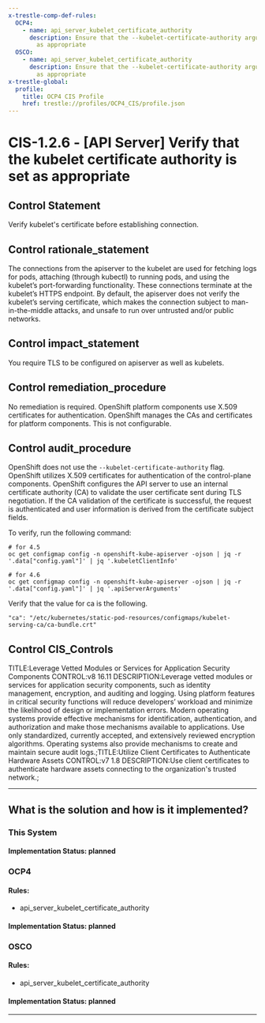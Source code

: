 ```yaml
---
x-trestle-comp-def-rules:
  OCP4:
    - name: api_server_kubelet_certificate_authority
      description: Ensure that the --kubelet-certificate-authority argument is set
        as appropriate
  OSCO:
    - name: api_server_kubelet_certificate_authority
      description: Ensure that the --kubelet-certificate-authority argument is set
        as appropriate
x-trestle-global:
  profile:
    title: OCP4 CIS Profile
    href: trestle://profiles/OCP4_CIS/profile.json
---
```


# CIS-1.2.6 - \[API Server\] Verify that the kubelet certificate authority is set as appropriate

## Control Statement

Verify kubelet's certificate before establishing connection.

## Control rationale_statement

The connections from the apiserver to the kubelet are used for fetching logs for pods, attaching (through kubectl) to running pods, and using the kubelet’s port-forwarding functionality. These connections terminate at the kubelet’s HTTPS endpoint. By default, the apiserver does not verify the kubelet’s serving certificate, which makes the connection subject to man-in-the-middle attacks, and unsafe to run over untrusted and/or public networks.

## Control impact_statement

You require TLS to be configured on apiserver as well as kubelets.

## Control remediation_procedure

No remediation is required. OpenShift platform components use X.509 certificates for authentication. OpenShift manages the CAs and certificates for platform components. This is not configurable.

## Control audit_procedure

OpenShift does not use the `--kubelet-certificate-authority` flag. OpenShift utilizes X.509 certificates for authentication of the control-plane components. OpenShift configures the API server to use an internal certificate authority (CA) to validate the user certificate sent during TLS negotiation. If the CA validation of the certificate is successful, the request is authenticated and user information is derived from the certificate subject fields. 

To verify, run the following command:

```
# for 4.5
oc get configmap config -n openshift-kube-apiserver -ojson | jq -r '.data["config.yaml"]' | jq '.kubeletClientInfo' 

# for 4.6
oc get configmap config -n openshift-kube-apiserver -ojson | jq -r '.data["config.yaml"]' | jq '.apiServerArguments'
```

Verify that the value for ca is the following.

`"ca": "/etc/kubernetes/static-pod-resources/configmaps/kubelet-serving-ca/ca-bundle.crt"`

## Control CIS_Controls

TITLE:Leverage Vetted Modules or Services for Application Security Components CONTROL:v8 16.11 DESCRIPTION:Leverage vetted modules or services for application security components, such as identity management, encryption, and auditing and logging. Using platform features in critical security functions will reduce developers’ workload and minimize the likelihood of design or implementation errors. Modern operating systems provide effective mechanisms for identification, authentication, and authorization and make those mechanisms available to applications. Use only standardized, currently accepted, and extensively reviewed encryption algorithms. Operating systems also provide mechanisms to create and maintain secure audit logs.;TITLE:Utilize Client Certificates to Authenticate Hardware Assets CONTROL:v7 1.8 DESCRIPTION:Use client certificates to authenticate hardware assets connecting to the organization's trusted network.;

______________________________________________________________________

## What is the solution and how is it implemented?

<!-- For implementation status enter one of: implemented, partial, planned, alternative, not-applicable -->

<!-- Note that the list of rules under ### Rules: is read-only and changes will not be captured after assembly to JSON -->

### This System

<!-- Add implementation prose for the main This System component for control: CIS-1.2.6 -->

#### Implementation Status: planned

### OCP4

<!-- Add control implementation description here for control: CIS-1.2.6 -->

#### Rules:

  - api_server_kubelet_certificate_authority

#### Implementation Status: planned

### OSCO

<!-- Add control implementation description here for control: CIS-1.2.6 -->

#### Rules:

  - api_server_kubelet_certificate_authority

#### Implementation Status: planned

______________________________________________________________________
